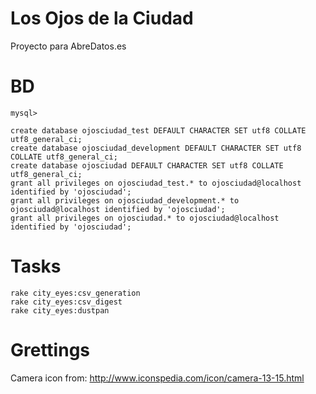 Los Ojos de la Ciudad
======================

Proyecto para AbreDatos.es

BD
=====================
    mysql>
    
    create database ojosciudad_test DEFAULT CHARACTER SET utf8 COLLATE utf8_general_ci;
    create database ojosciudad_development DEFAULT CHARACTER SET utf8 COLLATE utf8_general_ci;
    create database ojosciudad DEFAULT CHARACTER SET utf8 COLLATE utf8_general_ci;
    grant all privileges on ojosciudad_test.* to ojosciudad@localhost identified by 'ojosciudad';
    grant all privileges on ojosciudad_development.* to ojosciudad@localhost identified by 'ojosciudad';
    grant all privileges on ojosciudad.* to ojosciudad@localhost identified by 'ojosciudad';


Tasks
======================
    rake city_eyes:csv_generation
    rake city_eyes:csv_digest  
    rake city_eyes:dustpan
    
    
Grettings
==================
  Camera icon from: http://www.iconspedia.com/icon/camera-13-15.html

    

